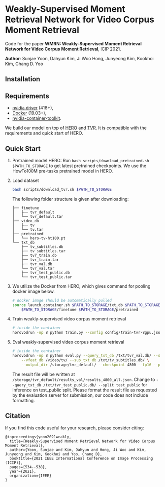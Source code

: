 # Weakly-Supervised Moment Retrieval Network for Video Corpus Moment Retrieval

Code for the paper **WMRN: Weakly-Supervised Moment Retrieval Network for Video Corpus Moment Retrieval**, ICIP 2021.

**Author**: Sunjae Yoon, Dahyun Kim, Ji Woo Hong, Junyeong Kim, Kookhoi Kim, Chang D. Yoo

## Installation

## Requirements 
- [nvidia driver](https://docs.nvidia.com/cuda/cuda-installation-guide-linux/index.html#package-manager-installation) (418+),
- [Docker](https://docs.docker.com/install/linux/docker-ce/ubuntu/) (19.03+),
- [nvidia-container-toolkit](https://github.com/NVIDIA/nvidia-docker#quickstart).

We build our model on top of [HERO](https://github.com/linjieli222/HERO) and [TVR](https://github.com/jayleicn/TVRetrieval).
It is compatible with the requirements and quick start of HERO.

## Quick Start
1. Pretrained model HERO: Run `bash scripts/download_pretrained.sh $PATH_TO_STORAGE` to get latest pretrained
checkpoints. We use the HowTo100M pre-tasks pretrained model in HERO.


2. Load dataset
    ```bash
    bash scripts/download_tvr.sh $PATH_TO_STORAGE
    ```
    The following folder structure is given after downloading:
    ```
    ├── finetune
    │   ├── tvr_default
    │   └── tvr_default.tar
    ├── video_db
    │   ├── tv
    │   └── tv.tar
    ├── pretrained
    │   └── hero-tv-ht100.pt
    └── txt_db
        ├── tv_subtitles.db
        ├── tv_subtitles.tar
        ├── tvr_train.db
        ├── tvr_train.tar
        ├── tvr_val.db
        └── tvr_val.tar
        ├── tvr_test_public.db
        └── tvr_test_public.tar
    ```

3. We utilize the Docker from HERO, which gives command for pooling docker image below.
    ```bash
    # docker image should be automatically pulled
    source launch_container.sh $PATH_TO_STORAGE/txt_db $PATH_TO_STORAGE/video_db \
        $PATH_TO_STORAGE/finetune $PATH_TO_STORAGE/pretrained
    ```


3. Train weakly-supervised video corpus moment retrieval
    ```bash
    # inside the container
    horovodrun -np 8 python train.py --config config/train-tvr-8gpu.json
    ```


4. Eval weakly-supervised video corpus moment retrieval
    ```bash
    # inside the container
    horovodrun -np 8 python eval.py --query_txt_db /txt/tvr_val.db/ --split val \
        --vfeat_db /video/tv/ --sub_txt_db /txt/tv_subtitles.db/ \
        --output_dir /storage/tvr_default/ --checkpoint 4800 --fp16 --pin_mem

    ```
    The result file will be written at `/storage/tvr_default/results_val/results_4800_all.json`.
    Change to  ``--query_txt_db /txt/tvr_test_public.db/ --split test_public`` for inference on test_public split.
    Please format the result file as requested by the evaluation server for submission, our code does not include formatting.

## Citation

If you find this code useful for your research, please consider citing:
```
@inproceedings{yoon2021weakly,
  title={Weakly-Supervised Moment Retrieval Network for Video Corpus Moment Retrieval},
  author={Yoon, Sunjae and Kim, Dahyun and Hong, Ji Woo and Kim, Junyeong and Kim, Kookhoi and Yoo, Chang D},
  booktitle={2021 IEEE International Conference on Image Processing (ICIP)},
  pages={534--538},
  year={2021},
  organization={IEEE}
}
```










































